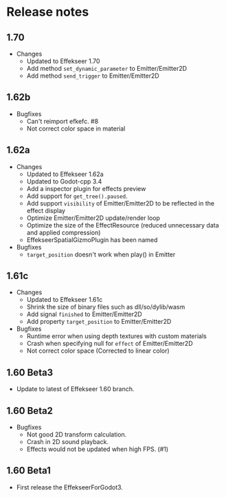 ﻿# Release notes

## 1.70
- Changes
  - Updated to Effekseer 1.70
  - Add method `set_dynamic_parameter` to Emitter/Emitter2D
  - Add method `send_trigger` to Emitter/Emitter2D

## 1.62b
- Bugfixes
  - Can't reimport efkefc. #8
  - Not correct color space in material

## 1.62a
- Changes
  - Updated to Effekseer 1.62a
  - Updated to Godot-cpp 3.4
  - Add a inspector plugin for effects preview
  - Add support for `get_tree().paused`.
  - Add support `visibility` of Emitter/Emitter2D to be reflected in the effect display
  - Optimize Emitter/Emitter2D update/render loop
  - Optimize the size of the EffectResource (reduced unnecessary data and applied compression)
  - EffekseerSpatialGizmoPlugin has been named
- Bugfixes
  - `target_position` doesn't work when play() in Emitter

## 1.61c
- Changes
  - Updated to Effekseer 1.61c
  - Shrink the size of binary files such as dll/so/dylib/wasm
  - Add signal `finished` to Emitter/Emitter2D
  - Add property `target_position` to Emitter/Emitter2D
- Bugfixes
  - Runtime error when using depth textures with custom materials
  - Crash when specifying null for `effect` of Emitter/Emitter2D
  - Not correct color space (Corrected to linear color)

## 1.60 Beta3
- Update to latest of Effekseer 1.60 branch.

## 1.60 Beta2
- Bugfixes
  - Not good 2D transform calculation.
  - Crash in 2D sound playback.
  - Effects would not be updated when high FPS. (#1)

## 1.60 Beta1
- First release the EffekseerForGodot3.